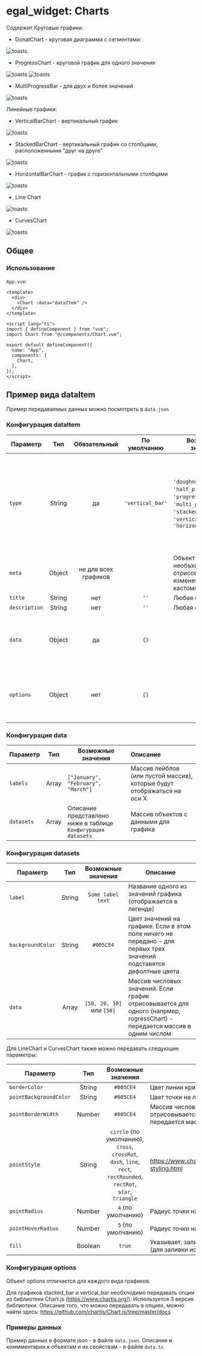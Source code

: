 # egal_widget: Charts


Содержит Круговые графики:

- DonatChart - круговая диаграмма с сегментами:

![toasts](src/assets/img/doughnut_bar.png)

- ProgressChart - круговой график для одного значения

![toasts](src/assets/img/half_progress_bar.png) 
![toasts](src/assets/img/progress_bar.png)

- MultiProgressBar - для двух и более значений

![toasts](src/assets/img/multi_progress_bar.png)

Линейные графики:
- VerticalBarChart - вертикальный график

![toasts](src/assets/img/vertical_bar.png)

- StackedBarChart - вертикальный график со столбцами, расположенными "друг на друге"

![toasts](src/assets/img/stacked_bar.png)

- HorizontalBarChart - график с горизонтальными столбцами

![toasts](src/assets/img/horizontal_bar.png)

- Line Chart

![toasts](src/assets/img/line_chart.png)

- CurvesChart

![toasts](src/assets/img/curves_chart.png)

## Общее
### Использование

 <Chart :data="dataItem" />

[//]: # ( подстраивается под ширину контейнера )

`App.vue`:
````vue
<template>
  <div>
    <Chart :data="dataItem" />
  </div>
</template>

<script lang="ts">
import { defineComponent } from "vue";
import Chart from "@/components/Chart.vue";

export default defineComponent({
  name: "App",
  components: {
    Chart,
  },
});
</script>
````


## Пример вида dataItem
Пример передаваемых данных можно посмотреть в `data.json`


### Конфигурация dataItem

| Параметр      |  Тип   | Обязательный  |          По умолчанию           | Возможные значения                                                                                                                       | Описание                                                                                                                                                                                                                                   |
|---------------|:------:|:-------------:|:-------------------------------:|------------------------------------------------------------------------------------------------------------------------------------------|:-------------------------------------------------------------------------------------------------------------------------------------------------------------------------------------------------------------------------------------------|
| `type`        | String |      да       |        `'vertical_bar'`         | `'doughnut'`, `'half_progress_bar'`, `'progress_bar'`, `'multi_progress_bar'`, `'stacked_bar'`, `'vertical_bar'`, `'horizontal_bar'` | Тип графика.<br/> DonatChart (`'doughnut_bar'`). ProgressChart (`'progress_bar'`). MultiProgressBar (`'multi_progress_bar'`). StackedBarChart (`'stacked_bar'`). BarChart (`'vertical_bar'`). HorizontalBarChart (`'horizontal_bar'`)      |
| `meta`           |   Object    | не для всех графиков | | Объект с данными, необъходимыми для отрисовки и изменения вида кастомных графиков                                                        |
| `title`       | String |      нет      |              `''`               | Любая строка                                                                                                                             | Название графика                                                                                                                                                                                                                           |
| `description` | String |      нет      |              `''`               | Любая строка                                                                                                                             | Описание графика                                                                                                                                                                                                                           |
| `data`        | Object |      да       |              `{}`               |                                                                                                                                          | Объект с данными для отрисовки графиков. Описание необходимых свойств объекта в таблице ниже (Конфигурация data)                                                                                                                           |
| `options`     | Object |      нет      |              `{}`               |                                                                                                                                          | Объект с дополнительных стилей и свойств графика. Описание объекта в таблице ниже (Конфигурация options)                                                                                                                                   |

### Конфигурация data

| Параметр            |      Тип       | Возможные значения                                    | Описание                                                                                    |
|---------------------|:--------------:|-------------------------------------------------------|:--------------------------------------------------------------------------------------------|
| `labels`          |       Array        | `["January", "February", "March"]`                    | Массив лейблов (или пустой массив), которые будут отображаться на оси Х                     |
| `datasets`          |    Array     | Описание представлено ниже в таблице `Конфигурация datasets` | Массив объектов с данными для графика                                                   |    

### Конфигурация datasets

| Параметр            |  Тип   |    Возможные значения     | Описание                                                                                                              |
|---------------------|:------:|:-------------------------:|-----------------------------------------------------------------------------------------------------------------------|
| `label`          | String |     `Some label text`     | Название одного из значений графика (отображается в легенде)                                                          |
| `backgroundColor`          | String |         `#005CE4`         | Цвет значений на графике. Если в этом поле ничего не передано - для первых трех значений подставятся дефолтные цвета  |
| `data`          |   Array    | `[50, 20, 10]` или `[50]` | Массив числовых значений. Если график отрисовывается для одного (напрмер, rogressChart) - передается массив в одним числом |

Для LineChart и CurvesChart также можно передавать следующие параметры:

| Параметр            |   Тип   |                                                 Возможные значения                                                 | Описание                                                                                                                   |
|---------------------|:-------:|:------------------------------------------------------------------------------------------------------------------:|----------------------------------------------------------------------------------------------------------------------------|
| `borderColor`          | String  |                                                     `#005CE4`                                                      | Цвет линии кривой графика                                                                                                  |
| `pointBackgroundColor`          | String  |                                                     `#005CE4`                                                      | Цвет точки на линии                                                                                                        |
| `pointBorderWidth`          | Number  |                                                     `#005CE4`                                                      | Массив числовых значений. Если график отрисовывается для одного (напрмер, rogressChart) - передается массив в одним числом |
| `pointStyle`          | String  | `circle` (по умолчанию), `cross`, `crossRot`, `dash`, `line`, `rect`, `rectRounded`, `rectRot`, `star`, `triangle` | https://www.chartjs.org/docs/master/samples/line/point-styling.html                                                        |
| `pointRadius`          | Number  |                                                 `4` (по умолчанию)                                                 | Радиус точки на линии                                                                                                      |
| `pointHoverRadius`          | Number  |                                                `5`  (по умолчанию)                                                 | Радиус точки на линии при наведении                                                                                        |
| `fill`          | Boolean |                                                       `true`                                                       | Указывает, заливать ли область под графиком цветом (для заливки используется `backgroundColor`)                            |

### Конфигурация options
Объект options отличается для каждого вида графиков.

Для графиков stacked_bar и vertical_bar необхлодимо передавать опции из библиотеки Chart.js (https://www.chartjs.org/). Используется 3 версия библиотеки. Описание того, что можно передавать в опциях, можно найти здесь: https://github.com/chartjs/Chart.js/tree/master/docs

### Примеры данных
Пример данных в формате json - в файле `data.json`. Описание и коммментарии к объектам и их свойствам - в файле `data.ts`